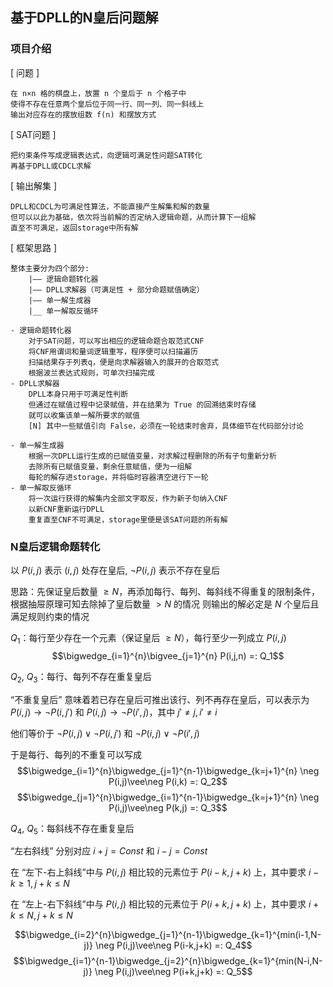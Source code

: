 ## 基于DPLL的N皇后问题解

### 项目介绍

[ 问题 ]

```
在 n×n 格的棋盘上，放置 n 个皇后于 n 个格子中
使得不存在任意两个皇后位于同一行、同一列、同一斜线上
输出对应存在的摆放组数 f(n) 和摆放方式
```

[ SAT问题 ]

```
把约束条件写成逻辑表达式，向逻辑可满足性问题SAT转化
再基于DPLL或CDCL求解
```

[ 输出解集 ]

```
DPLL和CDCL为可满足性算法，不能直接产生解集和解的数量
但可以以此为基础，依次将当前解的否定纳入逻辑命题，从而计算下一组解
直至不可满足，返回storage中所有解
```

[ 框架思路 ]

```
整体主要分为四个部分:
    |—— 逻辑命题转化器
    |—— DPLL求解器（可满足性 + 部分命题赋值确定）
    |—— 单一解生成器
    |__ 单一解取反循环
```
```
- 逻辑命题转化器
    对于SAT问题，可以写出相应的逻辑命题合取范式CNF
    将CNF用谓词和量词逻辑重写，程序便可以扫描遍历
    扫描结果存于列表q，便是向求解器输入的展开的合取范式
    根据波兰表达式规则，可单次扫描完成
- DPLL求解器
    DPLL本身只用于可满足性判断
    但通过在赋值过程中记录赋值，并在结果为 True 的回溯结束时存储
    就可以收集该单一解所要求的赋值
    [N] 其中一些赋值引向 False，必须在一轮结束时舍弃，具体细节在代码部分讨论

- 单一解生成器
    根据一次DPLL运行生成的已赋值变量，对求解过程删除的所有子句重新分析
    去除所有已赋值变量，剩余任意赋值，便为一组解
    每轮的解存进storage，并将临时容器清空进行下一轮
- 单一解取反循环
    将一次运行获得的解集内全部文字取反，作为新子句纳入CNF
    以新CNF重新运行DPLL
    重复直至CNF不可满足，storage里便是该SAT问题的所有解
```

### N皇后逻辑命题转化

以 $P(i,j)$ 表示 $(i,j)$ 处存在皇后, $\neg P(i,j)$ 表示不存在皇后

思路：先保证皇后数量 $\geq N$，再添加每行、每列、每斜线不得重复的限制条件，根据抽屉原理可知去除掉了皇后数量 $> N$ 的情况
则输出的解必定是 $N$ 个皇后且满足规则约束的情况

$Q_1$：每行至少存在一个元素（保证皇后 $\geq N$），每行至少一列成立 $P(i,j)$
$$\bigwedge_{i=1}^{n}\bigvee_{j=1}^{n} P(i,j,n) =: Q_1$$

$Q_2$, $Q_3$：每行、每列不存在重复皇后

“不重复皇后” 意味着若已存在皇后可推出该行、列不再存在皇后，可以表示为 $P(i,j)\rightarrow\neg P(i,j')$ 和 $P(i,j)\rightarrow\neg P(i',j)$，其中 $j' \neq j, i' \neq i$

他们等价于 $\neg P(i,j)\vee\neg P(i,j')$ 和 $\neg P(i,j)\vee\neg P(i',j)$

于是每行、每列的不重复可以写成
$$\bigwedge_{i=1}^{n}\bigwedge_{j=1}^{n-1}\bigwedge_{k=j+1}^{n} \neg P(i,j)\vee\neg P(i,k) =: Q_2$$
$$\bigwedge_{j=1}^{n}\bigwedge_{i=1}^{n-1}\bigwedge_{k=j+1}^{n} \neg P(i,j)\vee\neg P(k,j) =: Q_3$$

$Q_4$, $Q_5$：每斜线不存在重复皇后

“左右斜线” 分别对应 $i+j = Const$ 和 $i-j = Const$

在 “左下-右上斜线”中与 $P(i,j)$ 相比较的元素位于 $P(i-k,j+k)$ 上，其中要求 $i-k\geq 1, j+k\leq N$

在 “左上-右下斜线”中与 $P(i,j)$ 相比较的元素位于 $P(i+k,j+k)$ 上，其中要求 $i+k\leq N, j+k\leq N$

$$\bigwedge_{i=2}^{n}\bigwedge_{j=1}^{n-1}\bigwedge_{k=1}^{min(i-1,N-j)} \neg P(i,j)\vee\neg P(i-k,j+k) =: Q_4$$
$$\bigwedge_{i=1}^{n-1}\bigwedge_{j=2}^{n}\bigwedge_{k=1}^{min(N-i,N-j)} \neg P(i,j)\vee\neg P(i+k,j+k) =: Q_5$$
